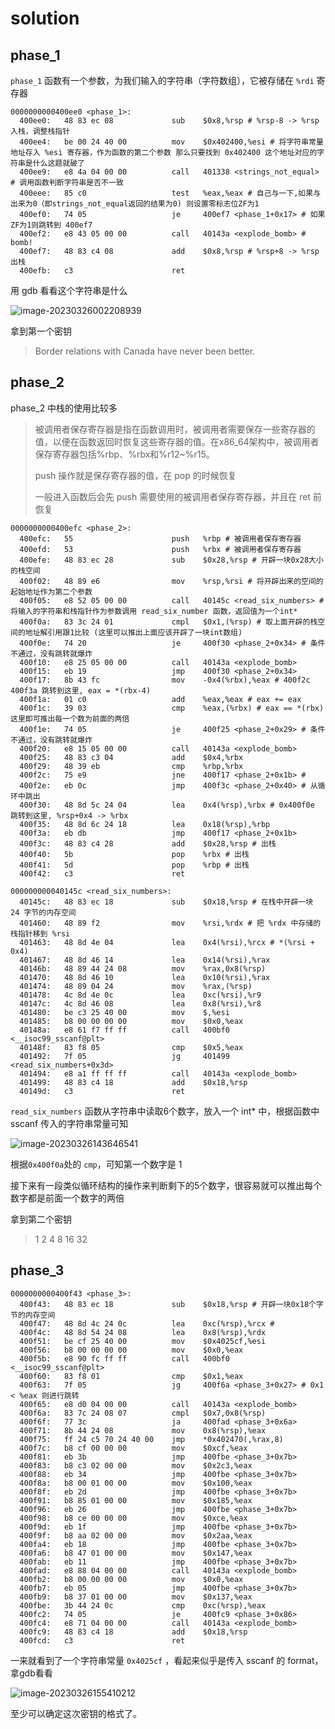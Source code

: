 # solution

## phase_1

`phase_1` 函数有一个参数，为我们输入的字符串（字符数组），它被存储在 `%rdi` 寄存器

~~~assembly
0000000000400ee0 <phase_1>:
  400ee0:	48 83 ec 08          	sub    $0x8,%rsp # %rsp-8 -> %rsp 入栈，调整栈指针
  400ee4:	be 00 24 40 00       	mov    $0x402400,%esi # 将字符串常量地址存入 %esi 寄存器，作为函数的第二个参数 那么只要找到 0x402400 这个地址对应的字符串是什么这题就破了
  400ee9:	e8 4a 04 00 00       	call   401338 <strings_not_equal> # 调用函数判断字符串是否不一致
  400eee:	85 c0                	test   %eax,%eax # 自己与一下,如果与出来为0（即strings_not_equal返回的结果为0) 则设置零标志位ZF为1
  400ef0:	74 05                	je     400ef7 <phase_1+0x17> # 如果ZF为1则跳转到 400ef7
  400ef2:	e8 43 05 00 00       	call   40143a <explode_bomb> # bomb!
  400ef7:	48 83 c4 08          	add    $0x8,%rsp # %rsp+8 -> %rsp 出栈
  400efb:	c3                   	ret
~~~

用 gdb 看看这个字符串是什么

![image-20230326002208939](https://persecution-1301196908.cos.ap-chongqing.myqcloud.com/image_bed/image-20230326002208939.png)

拿到第一个密钥

> Border relations with Canada have never been better.

## phase_2

phase_2 中栈的使用比较多

> 被调用者保存寄存器是指在函数调用时，被调用者需要保存一些寄存器的值，以便在函数返回时恢复这些寄存器的值。在x86_64架构中，被调用者保存寄存器包括%rbp、%rbx和%r12~%r15。
>
> push 操作就是保存寄存器的值，在 pop 的时候恢复
>
> 一般进入函数后会先 push 需要使用的被调用者保存寄存器，并且在 ret 前恢复

~~~assembly
0000000000400efc <phase_2>:
  400efc:	55                   	push   %rbp # 被调用者保存寄存器
  400efd:	53                   	push   %rbx # 被调用者保存寄存器
  400efe:	48 83 ec 28          	sub    $0x28,%rsp # 开辟一块0x28大小的栈空间
  400f02:	48 89 e6             	mov    %rsp,%rsi # 将开辟出来的空间的起始地址作为第二个参数
  400f05:	e8 52 05 00 00       	call   40145c <read_six_numbers> # 将输入的字符串和栈指针作为参数调用 read_six_number 函数，返回值为一个int*
  400f0a:	83 3c 24 01          	cmpl   $0x1,(%rsp) # 取上面开辟的栈空间的地址解引用跟1比较 (这里可以推出上面应该开辟了一块int数组)
  400f0e:	74 20                	je     400f30 <phase_2+0x34> # 条件不通过，没有跳转就爆炸
  400f10:	e8 25 05 00 00       	call   40143a <explode_bomb>
  400f15:	eb 19                	jmp    400f30 <phase_2+0x34>
  400f17:	8b 43 fc             	mov    -0x4(%rbx),%eax # 400f2c 400f3a 跳转到这里, eax = *(rbx-4)
  400f1a:	01 c0                	add    %eax,%eax # eax += eax
  400f1c:	39 03                	cmp    %eax,(%rbx) # eax == *(rbx) 这里即可推出每一个数为前面的两倍
  400f1e:	74 05                	je     400f25 <phase_2+0x29> # 条件不通过，没有跳转就爆炸
  400f20:	e8 15 05 00 00       	call   40143a <explode_bomb>
  400f25:	48 83 c3 04          	add    $0x4,%rbx
  400f29:	48 39 eb             	cmp    %rbp,%rbx
  400f2c:	75 e9                	jne    400f17 <phase_2+0x1b> # 
  400f2e:	eb 0c                	jmp    400f3c <phase_2+0x40> # 从循环中跳出
  400f30:	48 8d 5c 24 04       	lea    0x4(%rsp),%rbx # 0x400f0e 跳转到这里, %rsp+0x4 -> %rbx
  400f35:	48 8d 6c 24 18       	lea    0x18(%rsp),%rbp
  400f3a:	eb db                	jmp    400f17 <phase_2+0x1b>
  400f3c:	48 83 c4 28          	add    $0x28,%rsp # 出栈
  400f40:	5b                   	pop    %rbx # 出栈
  400f41:	5d                   	pop    %rbp # 出栈
  400f42:	c3                   	ret
  
000000000040145c <read_six_numbers>:
  40145c:	48 83 ec 18          	sub    $0x18,%rsp # 在栈中开辟一块 24 字节的内存空间
  401460:	48 89 f2             	mov    %rsi,%rdx # 把 %rdx 中存储的栈指针移到 %rsi
  401463:	48 8d 4e 04          	lea    0x4(%rsi),%rcx # *(%rsi + 0x4)
  401467:	48 8d 46 14          	lea    0x14(%rsi),%rax
  40146b:	48 89 44 24 08       	mov    %rax,0x8(%rsp)
  401470:	48 8d 46 10          	lea    0x10(%rsi),%rax
  401474:	48 89 04 24          	mov    %rax,(%rsp)
  401478:	4c 8d 4e 0c          	lea    0xc(%rsi),%r9
  40147c:	4c 8d 46 08          	lea    0x8(%rsi),%r8
  401480:	be c3 25 40 00       	mov    $,%esi
  401485:	b8 00 00 00 00       	mov    $0x0,%eax
  40148a:	e8 61 f7 ff ff       	call   400bf0 <__isoc99_sscanf@plt>
  40148f:	83 f8 05             	cmp    $0x5,%eax
  401492:	7f 05                	jg     401499 <read_six_numbers+0x3d>
  401494:	e8 a1 ff ff ff       	call   40143a <explode_bomb>
  401499:	48 83 c4 18          	add    $0x18,%rsp
  40149d:	c3                   	ret

~~~

`read_six_numbers` 函数从字符串中读取6个数字，放入一个 int* 中，根据函数中 sscanf 传入的字符串常量可知

![image-20230326143646541](https://persecution-1301196908.cos.ap-chongqing.myqcloud.com/image_bed/image-20230326143646541.png)

根据`0x400f0a`处的 `cmp`，可知第一个数字是 1

接下来有一段类似循环结构的操作来判断剩下的5个数字，很容易就可以推出每个数字都是前面一个数字的两倍

拿到第二个密钥

> 1 2 4 8 16 32

## phase_3

~~~assembly
0000000000400f43 <phase_3>:
  400f43:	48 83 ec 18          	sub    $0x18,%rsp # 开辟一块0x18个字节的内存空间
  400f47:	48 8d 4c 24 0c       	lea    0xc(%rsp),%rcx # 
  400f4c:	48 8d 54 24 08       	lea    0x8(%rsp),%rdx
  400f51:	be cf 25 40 00       	mov    $0x4025cf,%esi
  400f56:	b8 00 00 00 00       	mov    $0x0,%eax
  400f5b:	e8 90 fc ff ff       	call   400bf0 <__isoc99_sscanf@plt>
  400f60:	83 f8 01             	cmp    $0x1,%eax
  400f63:	7f 05                	jg     400f6a <phase_3+0x27> # 0x1 < %eax 则进行跳转
  400f65:	e8 d0 04 00 00       	call   40143a <explode_bomb>
  400f6a:	83 7c 24 08 07       	cmpl   $0x7,0x8(%rsp)
  400f6f:	77 3c                	ja     400fad <phase_3+0x6a>
  400f71:	8b 44 24 08          	mov    0x8(%rsp),%eax
  400f75:	ff 24 c5 70 24 40 00 	jmp    *0x402470(,%rax,8)
  400f7c:	b8 cf 00 00 00       	mov    $0xcf,%eax
  400f81:	eb 3b                	jmp    400fbe <phase_3+0x7b>
  400f83:	b8 c3 02 00 00       	mov    $0x2c3,%eax
  400f88:	eb 34                	jmp    400fbe <phase_3+0x7b>
  400f8a:	b8 00 01 00 00       	mov    $0x100,%eax
  400f8f:	eb 2d                	jmp    400fbe <phase_3+0x7b>
  400f91:	b8 85 01 00 00       	mov    $0x185,%eax
  400f96:	eb 26                	jmp    400fbe <phase_3+0x7b>
  400f98:	b8 ce 00 00 00       	mov    $0xce,%eax
  400f9d:	eb 1f                	jmp    400fbe <phase_3+0x7b>
  400f9f:	b8 aa 02 00 00       	mov    $0x2aa,%eax
  400fa4:	eb 18                	jmp    400fbe <phase_3+0x7b>
  400fa6:	b8 47 01 00 00       	mov    $0x147,%eax
  400fab:	eb 11                	jmp    400fbe <phase_3+0x7b>
  400fad:	e8 88 04 00 00       	call   40143a <explode_bomb>
  400fb2:	b8 00 00 00 00       	mov    $0x0,%eax
  400fb7:	eb 05                	jmp    400fbe <phase_3+0x7b>
  400fb9:	b8 37 01 00 00       	mov    $0x137,%eax
  400fbe:	3b 44 24 0c          	cmp    0xc(%rsp),%eax
  400fc2:	74 05                	je     400fc9 <phase_3+0x86>
  400fc4:	e8 71 04 00 00       	call   40143a <explode_bomb>
  400fc9:	48 83 c4 18          	add    $0x18,%rsp
  400fcd:	c3                   	ret
~~~

一来就看到了一个字符串常量 `0x4025cf` ，看起来似乎是传入 sscanf 的 format，拿gdb看看

![image-20230326155410212](https://persecution-1301196908.cos.ap-chongqing.myqcloud.com/image_bed/image-20230326155410212.png)

至少可以确定这次密钥的格式了。
